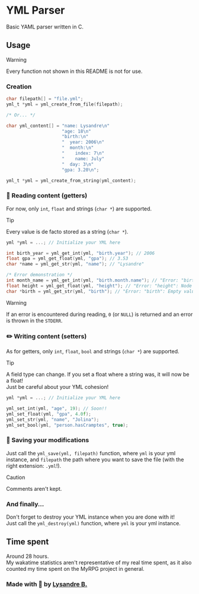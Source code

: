 # YML Parser

Basic YAML parser written in C.

## Usage

> [!WARNING]
> Every function not shown in this README is not for use.

### Creation

```c
char filepath[] = "file.yml";
yml_t *yml = yml_create_from_file(filepath);

/* Or... */

char yml_content[] = "name: Lysandre\n"
                     "age: 18\n"
                     "birth:\n"
                     "  year: 2006\n"
                     "  month:\n"
                     "    index: 7\n"
                     "    name: July"
                     "  day: 3\n"
                     "gpa: 3.20\n";

yml_t *yml = yml_create_from_string(yml_content);
```

### 📰 Reading content (getters)

For now, only `int`, `float` and strings (`char *`) are supported.

> [!TIP]
> Every value is de facto stored as a string (`char *`).

```c
yml *yml = ...; // Initialize your YML here

int birth_year = yml_get_int(yml, "birth.year"); // 2006
float gpa = yml_get_float(yml, "gpa"); // 3.53
char *name = yml_get_str(yml, "name"); // "Lysandre"

/* Error demonstration */
int month_name = yml_get_int(yml, "birth.month.name"); // "Error: "birth.month.name": Node type isn't valid"
float height = yml_get_float(yml, "height"); // "Error: "height": Node not found."
char *birth = yml_get_str(yml, "birth"); // "Error: "birth": Empty value"
```

> [!WARNING]
> If an error is encountered during reading, `0` (or `NULL`) is returned and an
> error is thrown in the `STDERR`.

### ✏️ Writing content (setters)

As for getters, only `int`, `float`, `bool` and strings (`char *`) are supported.

> [!TIP]
> A field type can change. If you set a float where a string was, it will now
> be a float!\
> Just be careful about your YML cohesion!

```c
yml *yml = ...; // Initialize your YML here

yml_set_int(yml, "age", 19); // Soon!!
yml_set_float(yml, "gpa", 4.0f);
yml_set_str(yml, "name", "Jolina");
yml_set_bool(yml, "person.hasCramptes", true);
```

### 💾 Saving your modifications

Just call the `yml_save(yml, filepath)` function, where `yml` is your yml
instance, and `filepath` the path where you want to save the file
(with the right extension: `.yml`!).

> [!CAUTION]
> Comments aren't kept.

### And finally...

Don't forget to destroy your YML instance when you are done with it!\
Just call the `yml_destroy(yml)` function, where `yml` is your yml instance.

## Time spent

Around 28 hours.\
My wakatime statistics aren't representative of my real time
spent, as it also counted my time spent on the MyRPG project in general.

### Made with 💜 by [Lysandre B.](https://www.github.com/shuvlyy)
